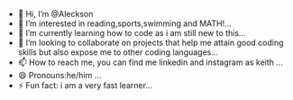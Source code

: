 - 👋 Hi, I’m @Aleckson
- 👀 I’m interested in reading,sports,swimming and MATH!...
- 🌱 I’m currently learning how to code as i am still new to this...
- 💞️ I’m looking to collaborate on projects that help me attain good coding skills but also expose me to other coding languages...
- 📫 How to reach me, you can find me linkedin and instagram as keith ...
- 😄 Pronouns:he/him ...
- ⚡ Fun fact: i am a very fast learner...

<!---
Aleckson/Aleckson is a ✨ special ✨ repository because its `README.md` (this file) appears on your GitHub profile.
You can click the Preview link to take a look at your changes.
--->
